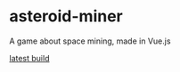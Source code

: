 # asteroid-miner
A game about space mining, made in Vue.js

[latest build](https://jolly-davinci-b2cc11.netlify.app/)

